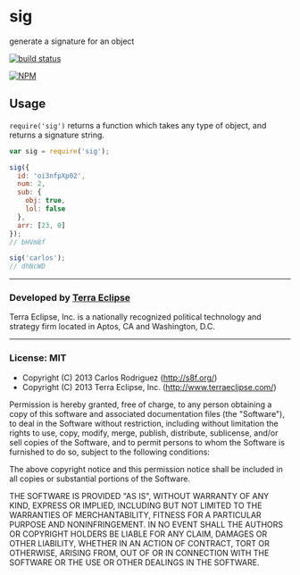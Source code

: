 sig
===

generate a signature for an object

[![build status](https://secure.travis-ci.org/carlos8f/sig.png)](http://travis-ci.org/carlos8f/sig)

[![NPM](https://nodei.co/npm/sig.png?downloads=true)](https://nodei.co/npm/sig/)

## Usage

`require('sig')` returns a function which takes any type of object, and returns
a signature string.

```js
var sig = require('sig');

sig({
  id: 'oi3nfpXp02',
  num: 2,
  sub: {
    obj: true,
    lol: false
  },
  arr: [23, 0]
});
// bHVm8f

sig('carlos');
// dhNcWD
```

- - -

### Developed by [Terra Eclipse](http://www.terraeclipse.com)
Terra Eclipse, Inc. is a nationally recognized political technology and
strategy firm located in Aptos, CA and Washington, D.C.

- - -

### License: MIT

- Copyright (C) 2013 Carlos Rodriguez (http://s8f.org/)
- Copyright (C) 2013 Terra Eclipse, Inc. (http://www.terraeclipse.com/)

Permission is hereby granted, free of charge, to any person obtaining a copy
of this software and associated documentation files (the &quot;Software&quot;), to deal
in the Software without restriction, including without limitation the rights
to use, copy, modify, merge, publish, distribute, sublicense, and/or sell
copies of the Software, and to permit persons to whom the Software is furnished
to do so, subject to the following conditions:

The above copyright notice and this permission notice shall be included in
all copies or substantial portions of the Software.

THE SOFTWARE IS PROVIDED &quot;AS IS&quot;, WITHOUT WARRANTY OF ANY KIND, EXPRESS OR
IMPLIED, INCLUDING BUT NOT LIMITED TO THE WARRANTIES OF MERCHANTABILITY,
FITNESS FOR A PARTICULAR PURPOSE AND NONINFRINGEMENT. IN NO EVENT SHALL THE
AUTHORS OR COPYRIGHT HOLDERS BE LIABLE FOR ANY CLAIM, DAMAGES OR OTHER
LIABILITY, WHETHER IN AN ACTION OF CONTRACT, TORT OR OTHERWISE, ARISING FROM,
OUT OF OR IN CONNECTION WITH THE SOFTWARE OR THE USE OR OTHER DEALINGS IN THE
SOFTWARE.

